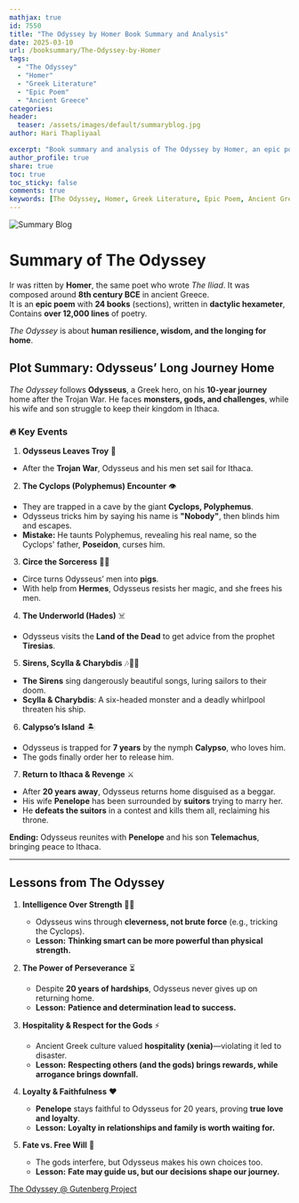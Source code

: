 ```yaml
---
mathjax: true
id: 7550
title: "The Odyssey by Homer Book Summary and Analysis"
date: 2025-03-10
url: /booksummary/The-Odyssey-by-Homer
tags:
  - "The Odyssey"
  - "Homer"
  - "Greek Literature"
  - "Epic Poem"
  - "Ancient Greece"
categories:
header:
  teaser: /assets/images/default/summaryblog.jpg
author: Hari Thapliyaal

excerpt: "Book summary and analysis of The Odyssey by Homer, an epic poem from ancient Greece that explores human resilience, wisdom, and the longing for home."
author_profile: true
share: true
toc: true
toc_sticky: false
comments: true
keywords: [The Odyssey, Homer, Greek Literature, Epic Poem, Ancient Greece, Odysseus, Trojan War, Ithaca, Poseidon, Athena, Telemachus, Penelope]
---
```


![Summary Blog](/assets/images/default/summaryblog.jpg)

# Summary of The Odyssey  

Ir was ritten by **Homer**, the same poet who wrote *The Iliad*.  It was composed around **8th century BCE** in ancient Greece.  
It is an **epic poem** with **24 books** (sections), written in **dactylic hexameter**, Contains **over 12,000 lines** of poetry.  

*The Odyssey* is about **human resilience, wisdom, and the longing for home**.

## **Plot Summary: Odysseus’ Long Journey Home**  

*The Odyssey* follows **Odysseus**, a Greek hero, on his **10-year journey** home after the Trojan War. He faces **monsters, gods, and challenges**, while his wife and son struggle to keep their kingdom in Ithaca.  

### 🔥 **Key Events**  

1. **Odysseus Leaves Troy** 🚢  
- After the **Trojan War**, Odysseus and his men set sail for Ithaca.  

2. **The Cyclops (Polyphemus) Encounter** 👁️  
- They are trapped in a cave by the giant **Cyclops, Polyphemus**.  
- Odysseus tricks him by saying his name is **"Nobody"**, then blinds him and escapes.  
- **Mistake:** He taunts Polyphemus, revealing his real name, so the Cyclops' father, **Poseidon**, curses him.  

3. **Circe the Sorceress** 🧙‍♀️  
- Circe turns Odysseus’ men into **pigs**.  
- With help from **Hermes**, Odysseus resists her magic, and she frees his men.  

4. **The Underworld (Hades)** ☠️  
- Odysseus visits the **Land of the Dead** to get advice from the prophet **Tiresias**.  

5. **Sirens, Scylla & Charybdis** 🎶🐍🌊  
- **The Sirens** sing dangerously beautiful songs, luring sailors to their doom.  
- **Scylla & Charybdis**: A six-headed monster and a deadly whirlpool threaten his ship.  

6. **Calypso’s Island** 🏝️  
- Odysseus is trapped for **7 years** by the nymph **Calypso**, who loves him.  
- The gods finally order her to release him.  

7. **Return to Ithaca & Revenge** ⚔️  
- After **20 years away**, Odysseus returns home disguised as a beggar.  
- His wife **Penelope** has been surrounded by **suitors** trying to marry her.  
- He **defeats the suitors** in a contest and kills them all, reclaiming his throne.  

**Ending:** Odysseus reunites with **Penelope** and his son **Telemachus**, bringing peace to Ithaca.  

---

## Lessons from The Odyssey

1. **Intelligence Over Strength** 🧠💪  
    - Odysseus wins through **cleverness, not brute force** (e.g., tricking the Cyclops).  
    - **Lesson:** **Thinking smart can be more powerful than physical strength.**  

2. **The Power of Perseverance** ⏳  
    - Despite **20 years of hardships**, Odysseus never gives up on returning home.  
    - **Lesson:** **Patience and determination lead to success.**  

3. **Hospitality & Respect for the Gods** ⚡  
    - Ancient Greek culture valued **hospitality (xenia)**—violating it led to disaster.  
    - **Lesson:** **Respecting others (and the gods) brings rewards, while arrogance brings downfall.**  

4. **Loyalty & Faithfulness** ❤️  
    - **Penelope** stays faithful to Odysseus for 20 years, proving **true love and loyalty**.  
    - **Lesson:** **Loyalty in relationships and family is worth waiting for.**  

5. **Fate vs. Free Will** 🔮  
    - The gods interfere, but Odysseus makes his own choices too.  
    - **Lesson:** **Fate may guide us, but our decisions shape our journey.**  


[The Odyssey @ Gutenberg Project](https://www.gutenberg.org/ebooks/1727)